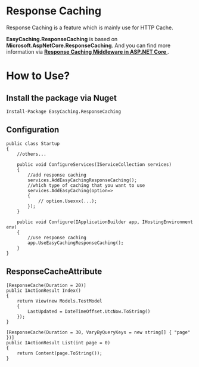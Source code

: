 # Response Caching 

Response Caching is a feature which is mainly use for HTTP Cache.

**EasyCaching.ResponseCaching** is based on **Microsoft.AspNetCore.ResponseCaching**. And you can find more information via  **[Response Caching Middleware in ASP.NET Core
](https://docs.microsoft.com/en-us/aspnet/core/performance/caching/middleware?view=aspnetcore-2.0)** .

# How to Use?

## Install the package via Nuget

```
Install-Package EasyCaching.ResponseCaching
```

## Configuration

```
public class Startup
{
    //others...

    public void ConfigureServices(IServiceCollection services)
    {
        //add response caching
        services.AddEasyCachingResponseCaching();
        //which type of caching that you want to use
        services.AddEasyCaching(option=> 
        {            
            // option.Usexxx(...);
        });
    }
    
    public void Configure(IApplicationBuilder app, IHostingEnvironment env)
    {
        //use response caching
        app.UseEasyCachingResponseCaching();
    }
}
```

## ResponseCacheAttribute

```
[ResponseCache(Duration = 20)]
public IActionResult Index()
{
    return View(new Models.TestModel
    {
        LastUpdated = DateTimeOffset.UtcNow.ToString()
    });
}

[ResponseCache(Duration = 30, VaryByQueryKeys = new string[] { "page" })]
public IActionResult List(int page = 0)
{
    return Content(page.ToString());
}
```
